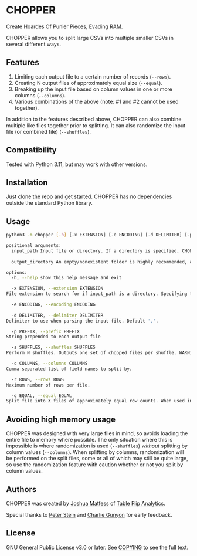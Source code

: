 # CHOPPER
Create Hoardes Of Punier Pieces, Evading RAM.

CHOPPER allows you to split large CSVs into multiple smaller CSVs in several different ways.

## Features
1. Limiting each output file to a certain number of records (`--rows`).
2. Creating N output files of approximately equal size (`--equal`).
3. Breaking up the input file based on column values in one or more columns (`--columns`).
4. Various combinations of the above (note: #1 and #2 cannot be used together).

In addition to the features described above, CHOPPER can also combine multiple like files together prior to splitting. It can also randomize the input file (or combined file) (`--shuffles`).

## Compatibility
Tested with Python 3.11, but may work with other versions.

## Installation
Just clone the repo and get started. CHOPPER has no dependencies outside the standard Python library.

## Usage

```bash
python3 -m chopper [-h] [-x EXTENSION] [-e ENCODING] [-d DELIMITER] [-p PREFIX] [-s SHUFFLES] [-c COLUMNS] [-r ROWS | -q EQUAL] input_path output_directory

positional arguments:
  input_path Input file or directory. If a directory is specified, CHOPPER will treat all files in the directory (including subdirectories) as a single file for splitting and shuffling purposes.
  
  output_directory An empty/nonexistent folder is highly recommended, as CHOPPER may overwrite files.

options:
  -h, --help show this help message and exit

  -x EXTENSION, --extension EXTENSION
File extension to search for if input_path is a directory. Specifying the extension is highly recommended to avoid accidental inclusion of files.

  -e ENCODING, --encoding ENCODING
  
  -d DELIMITER, --delimiter DELIMITER
Delimiter to use when parsing the input file. Default ','.

  -p PREFIX, --prefix PREFIX
String prepended to each output file

  -s SHUFFLES, --shuffles SHUFFLES
Perform N shuffles. Outputs one set of chopped files per shuffle. WARNING: In the worst case scenario (when only splitting by row count and not any column), setting this flag requires loading the entire input file to memory. When the columns argument is used, CHOPPER will perform shuffles after splitting by those columns to keep memory use as low as possible.

  -c COLUMNS, --columns COLUMNS
Comma separated list of field names to split by.

  -r ROWS, --rows ROWS
Maximum number of rows per file.

  -q EQUAL, --equal EQUAL
Split file into X files of approximately equal row counts. When used in conjunction with the --columns argument, this will split each subgroup into X files.
```

## Avoiding high memory usage
CHOPPER was designed with very large files in mind, so avoids loading the entire file to memory where possible. The only situation where this is impossible is where randomization is used (`--shuffles`) _without_ splitting by column values (`--columns`). When splitting by columns, randomization will be performed on the split files, some or all of which may still be quite large, so use the randomization feature with caution whether or not you split by column values.

## Authors
CHOPPER was created by [Joshua Matfess](https://github.com/jsmatfess) of [Table Flip Analytics](https://table-flip.net).

Special thanks to [Peter Stein](https://github.com/pjstein) and [Charlie Gunyon](https://github.com/camgunz) for early feedback.

## License
GNU General Public License v3.0 or later.
See [COPYING](https://github.com/tableflip-analytics/chopper/blob/main/COPYING) to see the full text.